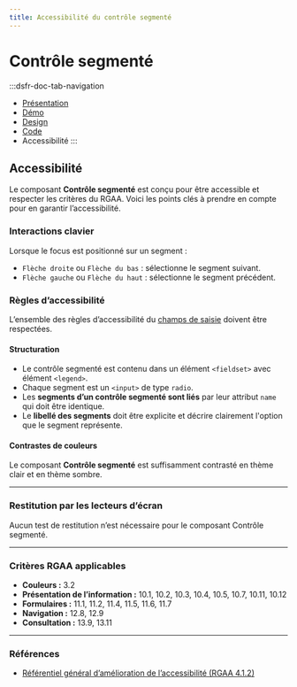 ```yaml
---
title: Accessibilité du contrôle segmenté
---
```


# Contrôle segmenté

:::dsfr-doc-tab-navigation
- [Présentation](../index.md)
- [Démo](../demo/index.md)
- [Design](../design/index.md)
- [Code](../code/index.md)
- Accessibilité
:::

## Accessibilité

Le composant **Contrôle segmenté** est conçu pour être accessible et respecter les critères du RGAA. Voici les points clés à prendre en compte pour en garantir l’accessibilité.

### Interactions clavier

Lorsque le focus est positionné sur un segment&nbsp;:
- `Flèche droite` ou `Flèche du bas`&nbsp;: sélectionne le segment suivant.
- `Flèche gauche` ou `Flèche du haut`&nbsp;: sélectionne le segment précédent.

### Règles d’accessibilité

L’ensemble des règles d’accessibilité du [champs de saisie](../../../../input/_part/doc/accessibility/index.md) doivent être respectées.

#### Structuration

- Le contrôle segmenté est contenu dans un élément `<fieldset>` avec élément `<legend>`.
- Chaque segment est un `<input>` de type `radio`.
- Les **segments d’un contrôle segmenté sont liés** par leur attribut `name` qui doit être identique.
- Le **libellé des segments** doit être explicite et décrire clairement l'option que le segment représente.

#### Contrastes de couleurs

Le composant **Contrôle segmenté** est suffisamment contrasté en thème clair et en thème sombre.

---

### Restitution par les lecteurs d’écran

Aucun test de restitution n’est nécessaire pour le composant Contrôle segmenté.

---

### Critères RGAA applicables

- **Couleurs&nbsp;:** 3.2
- **Présentation de l’information&nbsp;:** 10.1, 10.2, 10.3, 10.4, 10.5, 10.7, 10.11, 10.12
- **Formulaires&nbsp;:** 11.1, 11.2, 11.4, 11.5, 11.6, 11.7
- **Navigation&nbsp;:** 12.8, 12.9
- **Consultation&nbsp;:** 13.9, 13.11

---

### Références

- [Référentiel général d’amélioration de l’accessibilité (RGAA 4.1.2)](https://accessibilite.numerique.gouv.fr/methode/criteres-et-tests/)
